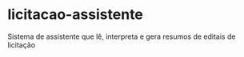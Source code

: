 # licitacao-assistente
Sistema de assistente que lê, interpreta e gera resumos de editais de licitação

